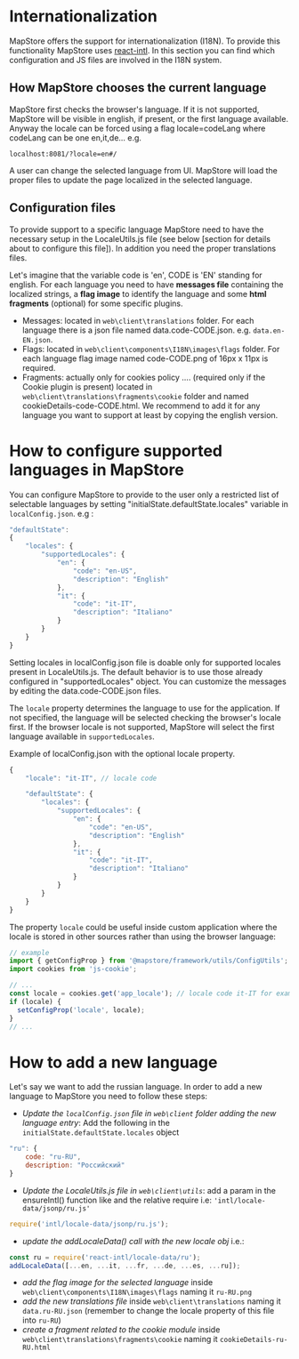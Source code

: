 # Internationalization
MapStore offers the support for internationalization (I18N). To provide this functionality MapStore uses [react-intl](https://github.com/yahoo/react-intl).
In this section you can find which configuration and JS files are involved in the I18N system.

## How MapStore chooses the current language
MapStore first checks the browser's language. If it is not supported, MapStore will be visible in english, if present, or the first language available.
Anyway the locale can be forced using a flag locale=codeLang where codeLang can be one en,it,de...
e.g.

```url
localhost:8081/?locale=en#/
```

A user can change the selected language from UI. MapStore will load the proper files to update the page localized in the selected language.

## Configuration files
To provide support to a specific language MapStore need to have the necessary setup in the LocaleUtils.js file (see below [section for details about to configure this file]).
In addition you need the proper translations files.

Let's imagine that the variable code is 'en', CODE is 'EN' standing for english. For each language you need to have **messages file** containing the localized strings, a **flag image** to identify the language and some **html fragments** (optional) for some specific plugins.

- Messages: located in `web\client\translations` folder. For each language there is a json file named data.code-CODE.json. e.g. `data.en-EN.json`.
- Flags: located in `web\client\components\I18N\images\flags` folder. For each language flag image named code-CODE.png of 16px x 11px is required.
- Fragments: actually only for cookies policy ....  (required only if the Cookie plugin is present) located in `web\client\translations\fragments\cookie` folder and named cookieDetails-code-CODE.html. We recommend to add it for any language you want to support at least by copying the english version.

# How to configure supported languages in MapStore
You can configure MapStore to provide to the user only a restricted list of selectable languages by setting "initialState.defaultState.locales" variable in `localConfig.json`. e.g :

```javascript
"defaultState":
{
    "locales": {
        "supportedLocales": {
            "en": {
                "code": "en-US",
                "description": "English"
            },
            "it": {
                "code": "it-IT",
                "description": "Italiano"
            }
        }
    }
}
```

Setting locales in localConfig.json file is doable only for supported locales present in LocaleUtils.js.
The default behavior is to use those already configured in "supportedLocales" object.
You can customize the messages by editing the data.code-CODE.json files.

The `locale` property determines the language to use for the application. If not specified, the language will be selected checking the browser's locale first. If the browser locale is not supported, MapStore will select the first language available in `supportedLocales`.

Example of localConfig.json with the optional locale property.
```javascript
{
    "locale": "it-IT", // locale code

    "defaultState": {
        "locales": {
            "supportedLocales": {
                "en": {
                    "code": "en-US",
                    "description": "English"
                },
                "it": {
                    "code": "it-IT",
                    "description": "Italiano"
                }
            }
        }
    }
}
```
The property `locale` could be useful inside custom application where the locale is stored in other sources rather than using the browser language:

```javascript
// example
import { getConfigProp } from '@mapstore/framework/utils/ConfigUtils';
import cookies from 'js-cookie';

// ...
const locale = cookies.get('app_locale'); // locale code it-IT for example
if (locale) {
  setConfigProp('locale', locale);
}
// ...
```

# How to add a new language

Let's say we want to add the russian language.
In order to add a new language to MapStore you need to follow these steps:

- *Update the `localConfig.json` file in `web\client` folder adding the new language entry*:
  Add the following in the `initialState.defaultState.locales` object

```javascript
"ru": {
    code: "ru-RU",
    description: "Pоссийский"
}
```

- *Update the LocaleUtils.js file in `web\client\utils`*:
  add a param in the ensureIntl() function like and the relative require i.e: `'intl/locale-data/jsonp/ru.js'`

```javascript
require('intl/locale-data/jsonp/ru.js');
```

- *update the addLocaleData() call with the new locale obj* i.e.:

```javascript
const ru = require('react-intl/locale-data/ru');
addLocaleData([...en, ...it, ...fr, ...de, ...es, ...ru]);
```

- *add the flag image for the selected language* inside `web\client\components\I18N\images\flags` naming it `ru-RU.png`
- *add the new translations file* inside `web\client\translations` naming it `data.ru-RU.json` (remember to change the locale property of this file into `ru-RU`)
- *create a fragment related to the cookie module* inside `web\client\translations\fragments\cookie` naming it `cookieDetails-ru-RU.html`

